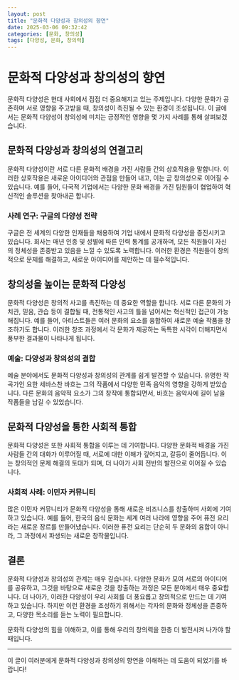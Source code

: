 ```yaml
---
layout: post
title: "문화적 다양성과 창의성의 향연"
date: 2025-03-06 09:32:42
categories: [문화, 창의성]
tags: [다양성, 문화, 창의력]
---
```


# 문화적 다양성과 창의성의 향연

문화적 다양성은 현대 사회에서 점점 더 중요해지고 있는 주제입니다. 다양한 문화가 공존하며 서로 영향을 주고받을 때, 창의성이 촉진될 수 있는 환경이 조성됩니다. 이 글에서는 문화적 다양성이 창의성에 미치는 긍정적인 영향을 몇 가지 사례를 통해 살펴보겠습니다.

## 문화적 다양성과 창의성의 연결고리

문화적 다양성이란 서로 다른 문화적 배경을 가진 사람들 간의 상호작용을 말합니다. 이러한 상호작용은 새로운 아이디어와 관점을 만들어 내고, 이는 곧 창의성으로 이어질 수 있습니다. 예를 들어, 다국적 기업에서는 다양한 문화 배경을 가진 팀원들이 협업하여 혁신적인 솔루션을 찾아내곤 합니다.  

### 사례 연구: 구글의 다양성 전략

구글은 전 세계의 다양한 인재들을 채용하여 기업 내에서 문화적 다양성을 증진시키고 있습니다. 회사는 매년 인종 및 성별에 따른 인력 통계를 공개하며, 모든 직원들이 자신의 정체성을 존중받고 있음을 느낄 수 있도록 노력합니다. 이러한 환경은 직원들이 창의적으로 문제를 해결하고, 새로운 아이디어를 제안하는 데 필수적입니다.  

## 창의성을 높이는 문화적 다양성

문화적 다양성은 창의적 사고를 촉진하는 데 중요한 역할을 합니다. 서로 다른 문화의 가치관, 믿음, 관습 등이 결합될 때, 전통적인 사고의 틀을 넘어서는 혁신적인 접근이 가능해집니다. 예를 들어, 아티스트들은 여러 문화의 요소를 융합하여 새로운 예술 작품을 창조하기도 합니다. 이러한 창조 과정에서 각 문화가 제공하는 독특한 시각이 더해지면서 풍부한 결과물이 나타나게 됩니다.  

### 예술: 다양성과 창의성의 결합

예술 분야에서도 문화적 다양성과 창의성의 관계를 쉽게 발견할 수 있습니다. 유명한 작곡가인 요한 세바스찬 바흐는 그의 작품에서 다양한 민족 음악의 영향을 강하게 받았습니다. 다른 문화의 음악적 요소가 그의 창작에 통합되면서, 바흐는 음악사에 길이 남을 작품들을 남길 수 있었습니다.  

## 문화적 다양성을 통한 사회적 통합

문화적 다양성은 또한 사회적 통합을 이루는 데 기여합니다. 다양한 문화적 배경을 가진 사람들 간의 대화가 이루어질 때, 서로에 대한 이해가 깊어지고, 갈등이 줄어듭니다. 이는 창의적인 문제 해결의 토대가 되며, 더 나아가 사회 전반의 발전으로 이어질 수 있습니다.  

### 사회적 사례: 이민자 커뮤니티

많은 이민자 커뮤니티가 문화적 다양성을 통해 새로운 비즈니스를 창출하며 사회에 기여하고 있습니다. 예를 들어, 한국의 음식 문화는 세계 여러 나라에 영향을 주어 퓨전 요리라는 새로운 장르를 만들어냈습니다. 이러한 퓨전 요리는 단순히 두 문화의 융합이 아니라, 그 과정에서 파생되는 새로운 창작물입니다.  

## 결론

문화적 다양성과 창의성의 관계는 매우 깊습니다. 다양한 문화가 모여 서로의 아이디어를 공유하고, 그것을 바탕으로 새로운 것을 창출하는 과정은 모든 분야에서 매우 중요합니다. 더 나아가, 이러한 다양성이 우리 사회를 더 풍요롭고 창의적으로 만드는 데 기여하고 있습니다. 하지만 이런 환경을 조성하기 위해서는 각자의 문화와 정체성을 존중하고, 다양한 목소리를 듣는 노력이 필요합니다.  

문화적 다양성의 힘을 이해하고, 이를 통해 우리의 창의력을 한층 더 발전시켜 나가야 할 때입니다. 

--- 

이 글이 여러분에게 문화적 다양성과 창의성의 향연을 이해하는 데 도움이 되었기를 바랍니다!